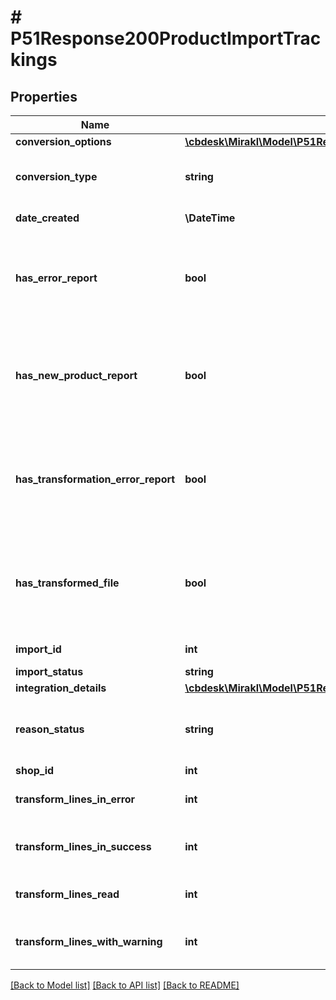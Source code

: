 # # P51Response200ProductImportTrackings

## Properties

Name | Type | Description | Notes
------------ | ------------- | ------------- | -------------
**conversion_options** | [**\cbdesk\Mirakl\Model\P51Response200ProductImportTrackingsConversionOptions**](P51Response200ProductImportTrackingsConversionOptions.md) |  | [optional]
**conversion_type** | **string** | Type of conversion applied on products | [optional]
**date_created** | **\DateTime** | Import creation date | [optional]
**has_error_report** | **bool** | Returns true if error report is available. Value is filled when the import is completed | [optional]
**has_new_product_report** | **bool** | Returns true if new product report is available. Value is filled when the import is completed | [optional]
**has_transformation_error_report** | **bool** | Returns true if transformation error report is available. Value is filled when the import is completed | [optional]
**has_transformed_file** | **bool** | Returns true if transformed file is available. Value is filled when the import is completed | [optional]
**import_id** | **int** | Import identifier | [optional]
**import_status** | **string** | Import status | [optional]
**integration_details** | [**\cbdesk\Mirakl\Model\P51Response200ProductImportTrackingsIntegrationDetails**](P51Response200ProductImportTrackingsIntegrationDetails.md) |  | [optional]
**reason_status** | **string** | A message explaining the reason of the import status, if relevant | [optional]
**shop_id** | **int** | Shop identifier | [optional]
**transform_lines_in_error** | **int** | Total count of transformed lines in error | [optional]
**transform_lines_in_success** | **int** | Total count of transformed lines in success | [optional]
**transform_lines_read** | **int** | Total count of transformed lines read | [optional]
**transform_lines_with_warning** | **int** | Total count of transformed lines with warning | [optional]

[[Back to Model list]](../../README.md#models) [[Back to API list]](../../README.md#endpoints) [[Back to README]](../../README.md)
